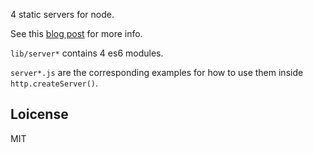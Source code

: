 4 static servers for node.

See this [blog post][] for more info.

`lib/server*` contains 4 es6 modules.

`server*.js` are the corresponding examples for how to use them inside
`http.createServer()`.

## Loicense

MIT

[blog post]: https://sigwait.org/~alex/blog/2023/08/22/writing-4-static-servers-for-nodejs.html
